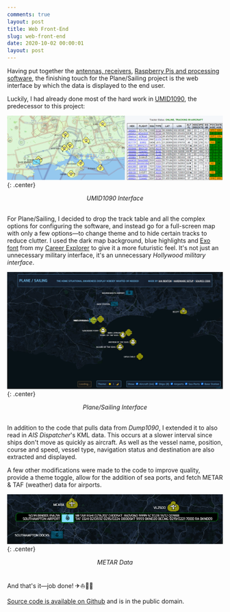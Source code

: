 ```yaml
---
comments: true
layout: post
title: Web Front-End
slug: web-front-end
date: 2020-10-02 00:00:01
layout: post
---
```


Having put together the [antennas, receivers](./antenna-and-receiver/), [Raspberry Pis and processing software](./raspberry-pis-and-processing-software/), the finishing touch for the Plane/Sailing project is the web interface by which the data is displayed to the end user.

Luckily, I had already done most of the hard work in [UMID1090](https://github.com/ianrenton/umid1090), the predecessor to this project:

![UMID1090 Interface](/hardware/planesailing/umid1090.png){: .center}
<center><em>UMID1090 Interface</em></center><br/>

For Plane/Sailing, I decided to drop the track table and all the complex options for configuring the software, and instead go for a full-screen map with only a few options&mdash;to change theme and to hide certain tracks to reduce clutter. I used the dark map background, blue highlights and [Exo font](https://fonts.google.com/specimen/Exo) from my [Career Explorer](https://careerexplorer.ianrenton.com/) to give it a more futuristic feel. It's not just an unnecessary military interface, it's an unnecessary *Hollywood military interface*.

![Plane/Sailing Interface](/hardware/planesailing/ui.png){: .center}
<center><em>Plane/Sailing Interface</em></center><br/>

In addition to the code that pulls data from *Dump1090*, I extended it to also read in *AIS Dispatcher*'s KML data. This occurs at a slower interval since ships don't move as quickly as aircraft. As well as the vessel name, position, course and speed, vessel type, navigation status and destination are also extracted and displayed.

A few other modifications were made to the code to improve quality, provide a theme toggle, allow for the addition of sea ports, and fetch METAR & TAF (weather) data for airports.

![METAR Data](/hardware/planesailing/metar.png){: .center}
<center><em>METAR Data</em></center><br/>

And that's it&mdash;job done! ✈⛵🎉🍺

[Source code is available on Github](https://github.com/ianrenton/planesailing) and is in the public domain.